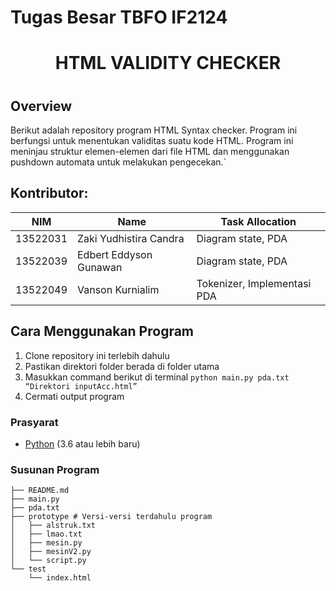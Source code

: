 # Tugas Besar TBFO IF2124
<h1 align="center">HTML VALIDITY CHECKER<h1/>

## Overview
Berikut adalah repository program HTML Syntax checker. Program ini berfungsi untuk menentukan validitas suatu kode HTML. Program ini meninjau struktur elemen-elemen dari file HTML dan menggunakan pushdown automata untuk melakukan pengecekan.`

## Kontributor:
| NIM      | Name                      | Task Allocation  |
| -------- | ------------------------- | ---------------- |
| 13522031 | Zaki Yudhistira Candra        | Diagram state, PDA    |
| 13522039 | Edbert Eddyson Gunawan             | Diagram state, PDA              |
| 13522049 | Vanson Kurnialim | Tokenizer, Implementasi PDA |

## Cara Menggunakan Program
1. Clone repository ini terlebih dahulu
2. Pastikan direktori folder berada di folder utama
3. Masukkan command berikut di terminal
`python main.py pda.txt “Direktori inputAcc.html”`
5. Cermati output program

### Prasyarat

- [Python](https://www.python.org/) (3.6 atau lebih baru)

### Susunan Program

```
├── README.md
├── main.py
├── pda.txt
├── prototype # Versi-versi terdahulu program
│   ├── alstruk.txt
│   ├── lmao.txt
│   ├── mesin.py
│   ├── mesinV2.py
│   └── script.py
└── test
    └── index.html
```
